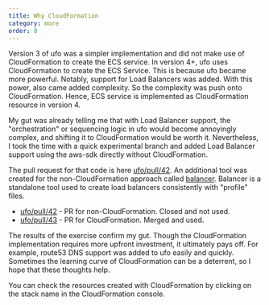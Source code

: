 ```yaml
---
title: Why CloudFormation
category: more
order: 8
---
```


Version 3 of ufo was a simpler implementation and did not make use of CloudFormation to create the ECS service. In version 4+, ufo uses CloudFormation to create the ECS Service.  This is because ufo became more powerful. Notably, support for Load Balancers was added. With this power, also came added complexity. So the complexity was push onto CloudFormation.  Hence, ECS service is implemented as CloudFormation resource in version 4.

My gut was already telling me that with Load Balancer support, the "orchestration" or sequencing logic in ufo would become annoyingly complex, and shifting it to CloudFormation would be worth it. Nevertheless, I took the time with a quick experimental branch and added Load Balancer support using the aws-sdk directly without CloudFormation.

The pull request for that code is here [ufo/pull/42](https://github.com/tongueroo/ufo/pull/42). An additional tool was created for the non-CloudFormation approach called [balancer](https://github.com/tongueroo/balancer). Balancer is a standalone tool used to create load balancers consistently with "profile" files.

* [ufo/pull/42](https://github.com/tongueroo/ufo/pull/42) - PR for non-CloudFormation. Closed and not used.
* [ufo/pull/43](https://github.com/tongueroo/ufo/pull/43) - PR for CloudFormation. Merged and used.

The results of the exercise confirm my gut.  Though the CloudFormation implementation requires more upfront investment, it ultimately pays off.  For example, route53 DNS support was added to ufo easily and quickly.  Sometimes the learning curve of CloudFormation can be a deterrent, so I hope that these thoughts help.

You can check the resources created with CloudFormation by clicking on the stack name in the CloudFormation console.
